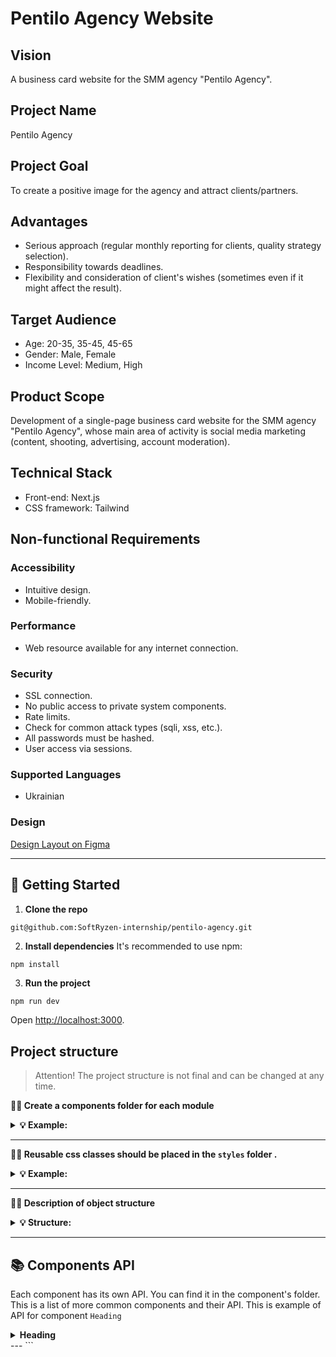 # Pentilo Agency Website

## Vision

A business card website for the SMM agency "Pentilo Agency".

## Project Name

Pentilo Agency

## Project Goal

To create a positive image for the agency and attract clients/partners.

## Advantages

- Serious approach (regular monthly reporting for clients, quality strategy
  selection).
- Responsibility towards deadlines.
- Flexibility and consideration of client's wishes (sometimes even if it might
  affect the result).

## Target Audience

- Age: 20-35, 35-45, 45-65
- Gender: Male, Female
- Income Level: Medium, High

## Product Scope

Development of a single-page business card website for the SMM agency "Pentilo
Agency", whose main area of activity is social media marketing (content,
shooting, advertising, account moderation).

## Technical Stack

- Front-end: Next.js
- CSS framework: Tailwind

## Non-functional Requirements

### Accessibility

- Intuitive design.
- Mobile-friendly.

### Performance

- Web resource available for any internet connection.

### Security

- SSL connection.
- No public access to private system components.
- Rate limits.
- Check for common attack types (sqli, xss, etc.).
- All passwords must be hashed.
- User access via sessions.

### Supported Languages

- Ukrainian

### Design

[Design Layout on Figma](https://www.figma.com/file/6sZXbMHRLl7lzcZykvfDNO/Pentilo-Agency-Website?type=design&node-id=323-8&mode=design&t=YxWCtpz2RaH0VYH3-0)

---

## 🥁 Getting Started

1. **Clone the repo**

```bash
git@github.com:SoftRyzen-internship/pentilo-agency.git
```

2. **Install dependencies** It's recommended to use npm:

```
npm install
```

3. **Run the project**

```
npm run dev
```

Open [http://localhost:3000](http://localhost:3000).

## Project structure

> Attention! The project structure is not final and can be changed at any time.

**💁‍♀️ Create a components folder for each module**

<details>

<summary><b>💡 Example:</b></summary>

<br/>

```
# ✅ Good

├── layout
    ├── Header
        ├── index.ts
        ├── Header.tsx
    ├── Footer
        ├── index.ts
        ├── Footer.tsx
```

</details>

---

**💁‍♀️ Reusable css classes should be placed in the `styles` folder .**

<details>

<summary><b>💡 Example:</b></summary>

<br/>

```css
/*globals.css */

@layer components {
  .your-class {
    @apply ...;
  }
}
```

</details>

---

**💁‍♀️ Description of object structure**

<details>

<summary><b>💡 Structure: </b></summary>

<br/>

```
|-- components -> folder with reusable components
  |-- NameComponent -> folders for each component
    |-- NameComponent.tsx -> main component
    |-- index.ts -> file for re-export
|-- layout -> components that are used as a main template
|-- app -> pages and routing
|-- public -> static files
|-- styles -> global styles

<!-- You can create these folders already in work -->
|-- data -> data for the project ( from graphql, json, etc.)
|-- hooks -> custom users hooks
|-- utils -> helpers, functions, etc.
```

</details>

---

## 📚 Components API

Each component has its own API. You can find it in the component's folder. This
is a list of more common components and their API. This is example of API for
component `Heading`

<details>

<summary><b>Heading</b></summary>

<br/>
| Prop          | Default     | Description                                     |
| --------------| ----------- | ----------------------------------------------- |
| `tag`         | `h2`        | choose the tag of title you'd need: `h1` - `h3` |
| `variant`     | `primary`   | `main`, `primary`, `secondary`, `tertiary`      |
| `children`    | `undefined` | required, any content                           |
| `className`   | `undefined` | add custom or additional css class you'd need   |
| `data-shadow` | `undefined` | add text as a shadow decoration of the element  |
</details>
---
```
